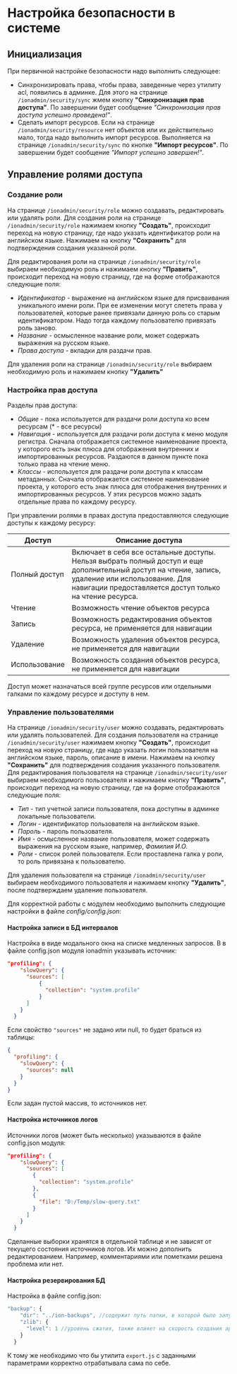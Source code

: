 # Настройка безопасности в системе

## Инициализация
При первичной настройке безопасности надо выполнить следующее:
* Синхронизировать права, чтобы права, заведенные через утилиту acl, появились в админке. Для этого на странице `/ionadmin/security/sync` жмем кнопку **"Синхронизация прав доступа"**. По завершении будет сообщение *"Синхронизация прав доступа успешно проведена!"*.
* Сделать импорт ресурсов. Если на странице `/ionadmin/security/resource` нет объектов или их действительно мало, тогда надо выполнить импорт ресурсов. Выполняется на странице `/ionadmin/security/sync` по кнопке **"Импорт ресурсов"**. По завершении будет сообщение *"Импорт успешно завершен!"*.

## Управление ролями доступа

### Создание роли
На странице `/ionadmin/security/role` можно создавать, редактировать или удалять роли. Для создания роли на странице `/ionadmin/security/role` нажимаем кнопку **"Создать"**, происходит переход на новую страницу, где надо указать идентификатор роли на английском языке. Нажимаем на кнопку **"Сохранить"** для подтверждения создания указанной роли.

Для редактирования роли на странице `/ionadmin/security/role` выбираем необходимую роль и нажимаем кнопку **"Править"**, происходит переход на новую страницу, где на форме отображаются следующие поля:
* *Идентификатор* - выражение на английском языке для присваивания уникального имени роли. При ее изменении могут слететь права у пользователей, которые ранее привязали данную роль со старым идентификатором. Надо тогда каждому пользователю привязать роль заново.
* *Название* - осмысленное название роли, может содержать выражения на русском языке.
* *Права доступа* - вкладки для раздачи прав.

Для удаления роли на странице `/ionadmin/security/role` выбираем необходимую роль и нажимаем кнопку **"Удалить"**

### Настройка прав доступа

Разделы прав доступа:
* *Общие* - пока используется для раздачи роли доступа ко всем ресурсам (* - все ресурсы)
* *Навигация* - используется для раздачи роли доступа к меню модуля регистра. Сначала отображается системное наименование проекта, у которого есть знак плюса для отображения внутренних и импортированных ресурсов. Раздаются в данном пункте пока только права на чтение меню.
* *Классы* - используется для раздачи роли доступа к классам метаданных. Сначала отображается системное наименование проекта, у которого есть знак плюса для отображения внутренних и импортированных ресурсов. У этих ресурсов можно задать отдельные права по каждому ресурсу.

При управлении ролями в правах доступа предоставляются следующие доступы к каждому ресурсу:

|Доступ |Описание доступа |
|------------|-----------|
| Полный доступ| Включает в себя все остальные  доступы. Нельзя выбрать полный доступ и еще дополнительный доступ на чтение, запись, удаление или использование. Для навигации предоставляется доступ только на чтение ресурса.|
|Чтение | Возможность чтение объектов ресурса|
|Запись |Возможность редактирования объектов ресурса, не применяется для навигации |
| Удаление| Возможность удаления объектов ресурса, не применяется для навигации|
|Использование | Возможность создания объектов ресурса, не применяется для навигации|


Доступ может назначаться всей группе ресурсов или отдельными галками по каждому ресурсе и доступу в нем.

### Управление пользователями

На странице `/ionadmin/security/user` можно создавать, редактировать или удалять пользователей. Для создания пользователя на странице `/ionadmin/security/user` нажимаем кнопку **"Создать"**, происходит переход на новую страницу, где надо указать логин пользователя на английском языке, пароль, описание в имени. Нажимаем на кнопку **"Сохранить"** для подтверждения создания указанного пользователя. Для редактирования пользователя на странице `/ionadmin/security/user` выбираем необходимого пользователя и нажимаем кнопку **"Править"**, происходит переход на новую страницу, где на форме отображаются следующие поля:
* *Тип* - тип учетной записи пользователя, пока доступны в админке локальные пользователи.
* *Логин* - идентификатор пользователя на английском языке.
* *Пароль* - пароль пользователя.
* *Имя* - осмысленное название пользователя, может содержать выражения на русском языке, например, *Фамилия И.О.*
* *Роли* - список ролей пользователя. Если проставлена галка у роли, то роль привязана к пользователю.

Для удаления пользователя на странице `/ionadmin/security/user` выбираем необходимого пользователя и нажимаем кнопку **"Удалить"**, после подтверждаем удаление пользователя.

Для корректной работы с модулем необходимо выполнить следующие настройки в файле *config/config.json*:

#### Настройка записи в БД интервалов

Настройка в виде модального окна на списке медленных запросов.
В в файле config.json модуля ionadmin указывать источник:

```json
"profiling": {
    "slowQuery": {
      "sources": [
          {
            "collection": "system.profile"
          }
      ]
    }
  }
```
Если свойство `"sources"` не задано или null, то будет браться из таблицы:
```json
{ 
  "profiling": {
    "slowQuery": {
      "sources": null
    }
  }
}
```
Если задан пустой массив, то источников нет.

#### Настройка источников логов

Источники логов (может быть несколько) указываются в файле config.json модуля:
```json
"profiling": {
    "slowQuery": {
      "sources": [
        {
          "collection": "system.profile"
        },
        {
          "file": "D:/Temp/slow-query.txt"
        }
      ]
    }
  }
```
Сделанные выборки хранятся в отдельной таблице и не зависят от текущего состояния источников логов. Их можно дополнить редактированием. Например, комментариями или пометками решена проблема или нет.

#### Настройка резервирования БД

Настройка в файле config.json:
```javascript
"backup": {
    "dir": "../ion-backups", //содержит путь папки, в которой было запущено приложение ноды. По умолчанию "../ion-backups"
    "zlib": {
      "level": 1 //уровень сжатия, также влияет на скорость создания архива. По умолчанию - значение 3
    }
  }
```
К тому же необходимо что бы утилита `export.js` с заданными параметрами корректно отрабатывала сама по себе.